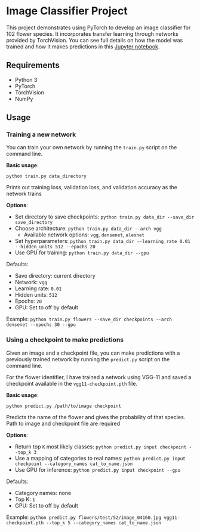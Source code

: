 # Image Classifier Project

This project demonstrates using PyTorch to develop an image classifier for 102 flower species. It incorporates transfer learning through networks provided by TorchVision. You can see full details on how the model was trained and how it makes predictions in this [Jupyter notebook](https://github.com/morinoko/pytorch-flower-classifier/blob/master/Image%20Classifier%20Project.ipynb).

## Requirements

- Python 3
- PyTorch
- TorchVision
- NumPy

## Usage

### Training a new network

You can train your own network by running the `train.py` script on the command line.

**Basic usage**: 

`python train.py data_directory`

Prints out training loss, validation loss, and validation accuracy as the network trains

**Options**:

- Set directory to save checkpoints: `python train.py data_dir --save_dir save_directory`
- Choose architecture: `python train.py data_dir --arch vgg`
  - Available network options: `vgg`, `densenet`, `alexnet`
- Set hyperparameters: `python train.py data_dir --learning_rate 0.01 --hidden_units 512 --epochs 20`
- Use GPU for training: `python train.py data_dir --gpu`

Defaults:
 - Save directory: current directory
 - Network: `vgg`
 - Learning rate: `0.01`
 - Hidden units: `512`
 - Epochs: `20`
 - GPU: Set to off by default

 Example: `python train.py flowers --save_dir checkpoints --arch densenet --epochs 30 --gpu`

### Using a checkpoint to make predictions

Given an image and a checkpoint file, you can make predictions with a previously trained network by running the `predict.py` script on the command line.

For the flower identifier, I have trained a network using VGG-11 and saved a checkpoint available in the `vgg11-checkpoint.pth` file.

**Basic usage**: 

`python predict.py /path/to/image checkpoint`

Predicts the name of the flower and gives the probability of that species. Path to image and checkpoint file are required

**Options**:

- Return top `K` most likely classes: `python predict.py input checkpoint --top_k 3`
- Use a mapping of categories to real names: `python predict.py input checkpoint --category_names cat_to_name.json`
- Use GPU for inference: `python predict.py input checkpoint --gpu`

Defaults:
 - Category names: none
 - Top K: `1`
 - GPU: Set to off by default

 Example: `python predict.py flowers/test/52/image_04160.jpg vgg11-checkpoint.pth --top_k 5 --category_names cat_to_name.json`
